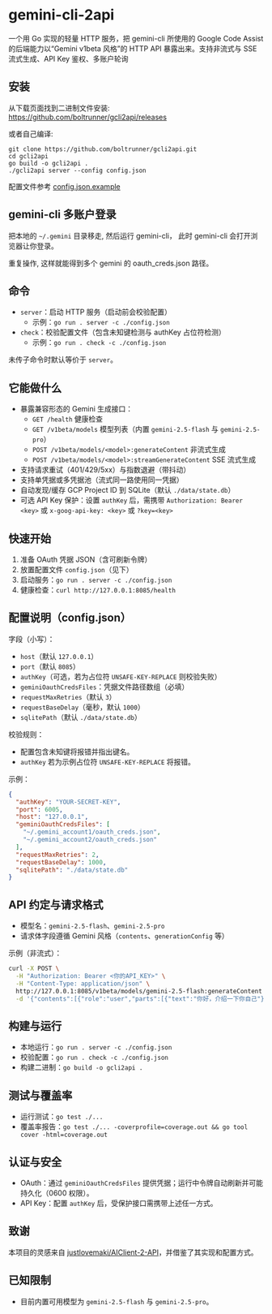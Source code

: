 # gemini-cli-2api

一个用 Go 实现的轻量 HTTP 服务，把 gemini-cli 所使用的 Google Code Assist 的后端能力以“Gemini v1beta 风格”的 HTTP API 暴露出来。支持非流式与 SSE 流式生成、API Key 鉴权、多账户轮询

## 安装

从下载页面找到二进制文件安装: https://github.com/boltrunner/gcli2api/releases

或者自己编译:

```
git clone https://github.com/boltrunner/gcli2api.git
cd gcli2api
go build -o gcli2api .
./gcli2api server --config config.json
```

配置文件参考 [config.json.example](https://github.com/boltrunner/gcli2api/blob/master/config.json.example)

## gemini-cli 多账户登录

把本地的 `~/.gemini` 目录移走, 然后运行 gemini-cli， 此时 gemini-cli 会打开浏览器让你登录。

重复操作, 这样就能得到多个 gemini 的 oauth_creds.json 路径。

## 命令
- `server`：启动 HTTP 服务（启动前会校验配置）
  - 示例：`go run . server -c ./config.json`
- `check`：校验配置文件（包含未知键检测与 authKey 占位符检测）
  - 示例：`go run . check -c ./config.json`

未传子命令时默认等价于 `server`。

## 它能做什么
- 暴露兼容形态的 Gemini 生成接口：
  - `GET /health` 健康检查
  - `GET /v1beta/models` 模型列表（内置 `gemini-2.5-flash` 与 `gemini-2.5-pro`）
  - `POST /v1beta/models/<model>:generateContent` 非流式生成
  - `POST /v1beta/models/<model>:streamGenerateContent` SSE 流式生成
- 支持请求重试（401/429/5xx）与指数退避（带抖动）
- 支持单凭据或多凭据池（流式同一路使用同一凭据）
- 自动发现/缓存 GCP Project ID 到 SQLite（默认 `./data/state.db`）
- 可选 API Key 保护：设置 `authKey` 后，需携带 `Authorization: Bearer <key>` 或 `x-goog-api-key: <key>` 或 `?key=<key>`

## 快速开始
1) 准备 OAuth 凭据 JSON（含可刷新令牌）
2) 放置配置文件 `config.json`（见下）
3) 启动服务：`go run . server -c ./config.json`
4) 健康检查：`curl http://127.0.0.1:8085/health`

## 配置说明（config.json）
字段（小写）：
- `host`（默认 `127.0.0.1`）
- `port`（默认 `8085`）
- `authKey`（可选，若为占位符 `UNSAFE-KEY-REPLACE` 则校验失败）
- `geminiOauthCredsFiles`：凭据文件路径数组（必填）
- `requestMaxRetries`（默认 `3`）
- `requestBaseDelay`（毫秒，默认 `1000`）
- `sqlitePath`（默认 `./data/state.db`）

校验规则：
- 配置包含未知键将报错并指出键名。
- `authKey` 若为示例占位符 `UNSAFE-KEY-REPLACE` 将报错。

示例：
```json
{
  "authKey": "YOUR-SECRET-KEY",
  "port": 6005,
  "host": "127.0.0.1",
  "geminiOauthCredsFiles": [
    "~/.gemini_account1/oauth_creds.json",
    "~/.gemini_account2/oauth_creds.json"
  ],
  "requestMaxRetries": 2,
  "requestBaseDelay": 1000,
  "sqlitePath": "./data/state.db"
}
```

## API 约定与请求格式
- 模型名：`gemini-2.5-flash`、`gemini-2.5-pro`
- 请求体字段遵循 Gemini 风格（`contents`、`generationConfig` 等）

示例（非流式）：
```bash
curl -X POST \
  -H "Authorization: Bearer <你的API_KEY>" \
  -H "Content-Type: application/json" \
  http://127.0.0.1:8085/v1beta/models/gemini-2.5-flash:generateContent \
  -d '{"contents":[{"role":"user","parts":[{"text":"你好，介绍一下你自己"}]}]}'
```

## 构建与运行
- 本地运行：`go run . server -c ./config.json`
- 校验配置：`go run . check -c ./config.json`
- 构建二进制：`go build -o gcli2api .`

## 测试与覆盖率
- 运行测试：`go test ./...`
- 覆盖率报告：`go test ./... -coverprofile=coverage.out && go tool cover -html=coverage.out`

## 认证与安全
- OAuth：通过 `geminiOauthCredsFiles` 提供凭据；运行中令牌自动刷新并可能持久化（0600 权限）。
- API Key：配置 `authKey` 后，受保护接口需携带上述任一方式。

## 致谢

本项目的灵感来自 [justlovemaki/AIClient-2-API](https://github.com/justlovemaki/AIClient-2-API)，并借鉴了其实现和配置方式。

## 已知限制
- 目前内置可用模型为 `gemini-2.5-flash` 与 `gemini-2.5-pro`。
